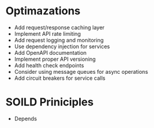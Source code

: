 # Optimazations
- Add request/response caching layer
- Implement API rate limiting
- Add request logging and monitoring
- Use dependency injection for services
- Add OpenAPI documentation
- Implement proper API versioning
- Add health check endpoints
- Consider using message queues for async operations
- Add circuit breakers for service calls

# SOILD Priniciples
- Depends 